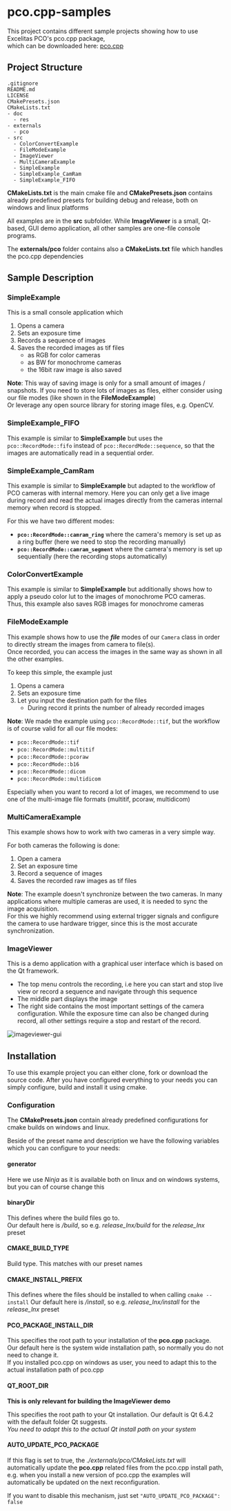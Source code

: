 # pco.cpp-samples
This project contains different sample projects showing how to use Excelitas PCO's pco.cpp package,   
which can be downloaded here: [pco.cpp](https://www.excelitas.com/product/pco-software-development-kits#custom-tab-c__)

## Project Structure

```
.gitignore
README.md
LICENSE
CMakePresets.json
CMakeLists.txt
- doc
  - res
- externals
  - pco
- src
  - ColorConvertExample
  - FileModeExample
  - ImageViewer
  - MultiCameraExample
  - SimpleExample
  - SimpleExample_CamRam
  - SimpleExample_FIFO
```

**CMakeLists.txt** is the main cmake file and **CMakePresets.json** contains already predefined presets for building debug and release,
both on windows and linux platforms

All examples are in the **src** subfolder.
While **ImageViewer** is a small, Qt-based, GUI demo application, all other samples are one-file console programs.

The **externals/pco** folder contains also a **CMakeLists.txt** file which handles the pco.cpp dependencies

## Sample Description

### SimpleExample

This is a small console application which
1. Opens a camera
2. Sets an exposure time
3. Records a sequence of images
4. Saves the recorded images as tif files 
   - as RGB for color cameras
   - as BW for monochrome cameras
   - the 16bit raw image is also saved

**Note**: This way of saving image is only for a small amount of images / snapshots. 
If you need to store lots of images as files, either consider using our file modes (like shown in the **FileModeExample**)  
Or leverage any open source library for storing image files, e.g. OpenCV.

### SimpleExample_FIFO

This example is similar to **SimpleExample** but uses the ```pco::RecordMode::fifo``` instead of ```pco::RecordMode::sequence```,
so that the images are automatically read in a sequential order.

### SimpleExample_CamRam

This example is similar to **SimpleExample** but adapted to the workflow of PCO cameras with internal memory. 
Here you can only get a live image during record and read the actual images directly from the cameras internal memory when record is stopped.  

For this we have two different modes:  
- **```pco::RecordMode::camram_ring```** where the camera's memory is set up as a ring buffer (here we need to stop the recording manually)
- **```pco::RecordMode::camram_segment```** where the camera's memory is set up sequentially (here the recording stops automatically)

### ColorConvertExample

This example is similar to **SimpleExample** but additionally shows how to apply a pseudo color lut to the images of monochrome PCO cameras.  
Thus, this example also saves RGB images for monochrome cameras

### FileModeExample

This example shows how to use the ***file*** modes of our ```Camera``` class in order to directly stream the images from camera to file(s).  
Once recorded, you can access the images in the same way as shown in all the other examples.  

To keep this simple, the example just
1. Opens a camera
2. Sets an exposure time
3. Let you input the destination path for the files
   - During record it prints the number of already recorded images

**Note**: We made the example using ```pco::RecordMode::tif```, but the workflow is of course valid for all our file modes: 
- ```pco::RecordMode::tif```
- ```pco::RecordMode::multitif```
- ```pco::RecordMode::pcoraw```
- ```pco::RecordMode::b16```
- ```pco::RecordMode::dicom```
- ```pco::RecordMode::multidicom```

Especially when you want to record a lot of images, we recommend to use one of the multi-image file formats (multitif, pcoraw, multidicom)

### MultiCameraExample

This example shows how to work with two cameras in a very simple way.

For both cameras the following is done: 
1. Open a camera
2. Set an exposure time
3. Record a sequence of images
4. Saves the recorded raw images as tif files 

**Note**: The example doesn't synchronize between the two cameras. 
In many applications where multiple cameras are used, it is needed to sync the image acquisition.  
For this we highly recommend using external trigger signals and configure the camera to use hardware trigger, 
since this is the most accurate synchronization.

### ImageViewer

This is a demo application with a graphical user interface which is based on the Qt framework.  
- The top menu controls the recording, i.e here you can start and stop live view or record a sequence and navigate through this sequence
- The middle part displays the image
- The right side contains the most important settings of the camera configuration. While the exposure time can also be changed during record, all other settings require a stop and restart of the record.

![imageviewer-gui](./doc/res/imageviewer_gui.png)


## Installation

To use this example project you can either clone, fork or download the source code. 
After you have configured everything to your needs you can simply configure, build and install it using cmake.

### Configuration

The **CMakePresets.json** contain already predefined configurations for cmake builds on windows and linux.  

Beside of the preset name and description we have the following variables which you can configure to your needs: 

#### generator 
Here we use *Ninja* as it is available both on linux and on windows systems, but you can of course change this

#### binaryDir
This defines where the build files go to.  
Our default here is *<preset name>/build*, so e.g. *release_lnx/build* for the *release_lnx* preset

#### CMAKE_BUILD_TYPE
Build type. This matches with our preset names

#### CMAKE_INSTALL_PREFIX
This defines where the files should be installed to when calling ```cmake --install```
Our default here is *<preset name>/install*, so e.g. *release_lnx/install* for the *release_lnx* preset

#### PCO_PACKAGE_INSTALL_DIR
This specifies the root path to your installation of the **pco.cpp** package.  
Our default here is the system wide installation path, so normally you do not need to change it.  
If you installed pco.cpp on windows as user, you need to adapt this to the actual installation path of pco.cpp

#### QT_ROOT_DIR
**This is only relevant for building the ImageViewer demo**

This specifies the root path to your Qt installation. 
Our default is Qt 6.4.2 with the default folder Qt suggests.  
*You need to adapt this to the actual Qt install path on your system*

#### AUTO_UPDATE_PCO_PACKAGE
If this flag is set to true, the *./externals/pco/CMakeLists.txt* will automatically update the **pco.cpp** related files from the pco.cpp install path, e.g. when you install a new version of pco.cpp the examples will automatically be updated on the next reconfiguration.

If you want to disable this mechanism, just set ```"AUTO_UPDATE_PCO_PACKAGE": false``` 
